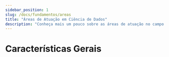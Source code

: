 ```yaml
---
sidebar_position: 1
slug: /docs/fundamentos/areas
title: "Áreas de Atuação em Ciência de Dados"
description: "Conheça mais um pouco sobre as áreas de atuação no campo de Ciência de Dados"
---
```


# Características Gerais

